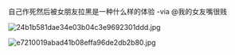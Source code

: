 自己作死然后被女朋友拉黑是一种什么样的体验 -via @我的女友嘴很贱

![24b1b581dae34e03b04c3e9692301ddd.jpg](https://wxlzmt.github.io/cdn1/ext/qw/groups/20025/24b1b581dae34e03b04c3e9692301ddd.jpg)

![e7210019abad41b08effa96de2db2b80.jpg](https://wxlzmt.github.io/cdn1/ext/qw/groups/20025/e7210019abad41b08effa96de2db2b80.jpg)
